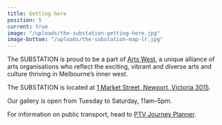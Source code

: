 ```yaml
---
title: Getting here
position: 5
current: true
image: "/uploads/the-substation-getting-here.jpg"
image-bottom: "/uploads/the-substation-map-lr.jpg"
---
```


The SUBSTATION is proud to be a part of [Arts West](https://artswest.com.au/), a unique alliance of arts organisations who reflect the exciting, vibrant and diverse arts and culture thriving in Melbourne’s inner west.

The SUBSTATION is located at [1 Market Street, Newport, Victoria 3015](https://goo.gl/maps/WG1MkodsgHP2).

Our gallery is open from Tuesday to Saturday, 11am–5pm.

For information on public transport, head to [PTV Journey Planner](http://ptv.vic.gov.au/journey#jpsearch%5Baction%5D=showPlanner).
